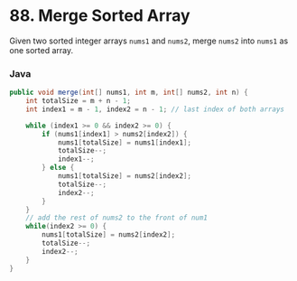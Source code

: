 # 88. Merge Sorted Array

Given two sorted integer arrays `nums1` and `nums2`, merge `nums2` into `nums1` as one sorted array.

### Java

```java
public void merge(int[] nums1, int m, int[] nums2, int n) {
    int totalSize = m + n - 1;
    int index1 = m - 1, index2 = n - 1; // last index of both arrays

    while (index1 >= 0 && index2 >= 0) {
        if (nums1[index1] > nums2[index2]) {
            nums1[totalSize] = nums1[index1];
            totalSize--;
            index1--;
        } else {
            nums1[totalSize] = nums2[index2];
            totalSize--;
            index2--;
        }
    }
    // add the rest of nums2 to the front of num1
    while(index2 >= 0) {
        nums1[totalSize] = nums2[index2];
        totalSize--;
        index2--;
    }
}
```
